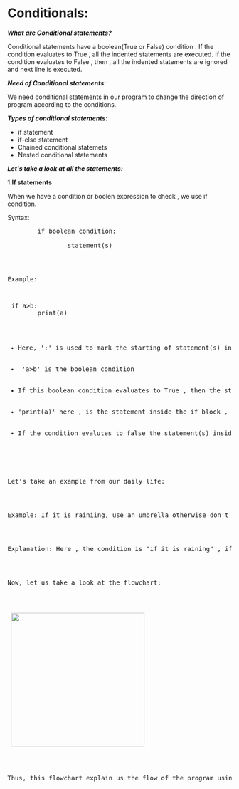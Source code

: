 # **Conditionals:**

***What are Conditional statements?***

Conditional statements have a boolean(True or False) condition . 
If the condition evaluates to True , all the indented statements are executed.
If the condition evaluates to False , then , all the indented statements are ignored and next line is executed.

***Need of Conditional statements:***

We need conditional statements in our program to change the direction of program according to the conditions.

***Types of conditional statements***:
<ul>
<li>if statement</li>
<li>if-else statement</li>
<li>Chained conditional statemets</li>
<li>Nested conditional statements</li>
</ul>


***Let's take a look at all the statements:***

1.<b>If statements</b>

When we have a condition or boolen expression to check , we use if condition.

<p>Syntax:</p>
<p><PRE>
        if boolean condition:<br>
        &#9;statement(s)</p>
            
Example:
<PRE> if a>b:
        print(a)
      <ul>
      <li>Here, ':' is used to mark the starting of statement(s) inside if block.</li>
      <li> 'a>b' is the boolean condition</li>
      <li>If this boolean condition evaluates to True , then the statements inside the if block will be executed</li>
      <li>'print(a)' here , is the statement inside the if block , which will be executed only if the boolean condition evalutes to True</li>
      <li>If the condition evalutes to false the statement(s) inside the if block will be ignored , and rest of the statements will be executed.</li>
      </ul>
        <p>Let's take an example from our daily life:</p>
        <p>Example: If it is rainiing, use an umbrella otherwise don't use an umbrella.</p>
        <p>Explanation: Here , the condition is "if it is raining" , if this condition evaluates to true , then we use an umbrella ,otherwise, it is not raining so we don't need the umbrella.</p>
        <p>Now, let us take a look at the flowchart:</p>
       <p> <img src="https://user-images.githubusercontent.com/49331074/92867276-106d0d80-f41e-11ea-8289-d5e9da1d6b34.JPG" width="300" height="300"></p>
        <p>Thus, this flowchart explain us the flow of the program using 'if' conditional statement.</p>
